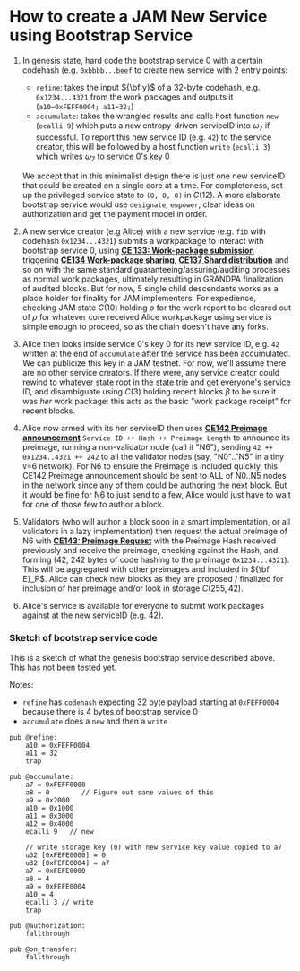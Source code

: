 # How to create a JAM New Service using Bootstrap Service

1. In genesis state,  hard code the bootstrap service 0  with a certain codehash (e.g. `0xbbbb...beef` to create new service with 2 entry points:
	* `refine`: takes the input ${\bf y}$ of a 32-byte codehash, e.g. `0x1234...4321` from the work packages and outputs it (`a10=0xFEFF0004; a11=32;`)
	* `accumulate`: takes the wrangled results and calls host function `new` (`ecalli 9`) which puts a new entropy-driven serviceID into $\omega_7$ if successful.  To report this new service ID (e.g. `42`) to the service creator, this will be followed by a host function `write` (`ecalli 3`)  which writes $\omega_7$ to service 0's key 0

	 We accept that in this minimalist design there is just one new serviceID that could be created on a single core at a time.  For completeness, set up the privileged service state to `(0, 0, 0)` in $C(12)$.   A more elaborate bootstrap service would use `designate`, `empower`, clear ideas on authorization and get the payment model in order.

2. A new service creator (e.g Alice) with a new service (e.g. `fib` with codehash `0x1234...4321`) submits a workpackage to interact with bootstrap service 0, using **[CE 133: Work-package submission](https://github.com/zdave-parity/jam-np/blob/main/simple.md#ce-133-work-package-submission)** triggering **[CE134 Work-package sharing](https://github.com/zdave-parity/jam-np/blob/main/simple.md#ce-134-work-package-sharing), [CE137 Shard distribution](https://github.com/zdave-parity/jam-np/blob/main/simple.md#ce-137-shard-distribution)** and so on  with the same standard guaranteeing/assuring/auditing processes as normal work packages, ultimately resulting in GRANDPA finalization of audited blocks.  But for now, 5 single child descendants works as a place holder for finality for JAM implementers.  For expedience, checking JAM state $C(10)$ holding $\rho$ for the work report to be cleared out of $\rho$ for whatever core received Alice workpackage using service is simple enough to proceed, so as the chain doesn't have any forks.
3. Alice then looks inside service 0's key 0 for its new service ID, e.g. `42`  written at the end of `accumulate` after the service has been accumulated.  We can publicize this key in a JAM testnet.  For now, we'll assume there are no other service creators.  If there were, any service creator could rewind to whatever state root in the state trie and get everyone's service ID, and disambiguate using $C(3)$ holding recent blocks $\beta$ to be sure it was _her_ work package: this acts as the basic "work package receipt" for recent blocks.  
4. Alice now armed with its her serviceID then uses **[CE142 Preimage announcement](https://github.com/zdave-parity/jam-np/blob/main/simple.md#ce-142-preimage-announcement)** `Service ID ++ Hash ++ Preimage Length` to announce its preimage, running a non-validator node (call it "N6"), sending `42 ++ 0x1234..4321 ++ 242` to all the validator nodes (say, "N0".."N5" in a tiny `V`=6 network).  For N6 to ensure the Preimage is included quickly, this CE142 Preimage announcement should be sent to ALL of N0..N5 nodes in the network since any of them could be authoring the next block.  But it would be fine for N6 to just send to a few, Alice would just have to wait for one of those few to author a block.
5. Validators (who will author a block soon in a smart implementation, or all validators in a lazy implementation) then request the actual preimage of N6 with **[CE143: Preimage Request](https://github.com/zdave-parity/jam-np/blob/main/simple.md#ce-143-preimage-request)** with the Preimage Hash received previously and receive the preimage, checking against the Hash, and forming (42, 242 bytes of code hashing to the preimage `0x1234...4321`).  This will be aggregated with other preimages and included in ${\bf E}_P$.   Alice can check new blocks as they are proposed / finalized for inclusion of her preimage and/or look in storage $C(255, 42)$.
6. Alice's service is available for everyone to submit work packages against at the new serviceID (e.g. 42).



### Sketch of bootstrap service code

This is a sketch of what the genesis bootstrap service described above.  This has not been tested yet.

Notes:
* `refine` has `codehash` expecting 32 byte payload starting at `0xFEFF0004` because there is 4 bytes of bootstrap service 0
* `accumulate` does a `new` and then a `write`


```
pub @refine:
    a10 = 0xFEFF0004
    a11 = 32
    trap

pub @accumulate:
    a7 = 0xFEFF0000
    a8 = 0        // Figure out sane values of this
    a9 = 0x2000
    a10 = 0x1000
    a11 = 0x3000
    a12 = 0x4000
    ecalli 9   // new

    // write storage key (0) with new service key value copied to a7
    u32 [0xFEFE0000] = 0
    u32 [0xFEFE0004] = a7
    a7 = 0xFEFE0000
    a8 = 4
    a9 = 0xFEFE0004
    a10 = 4
    ecalli 3 // write
    trap

pub @authorization:
    fallthrough

pub @on_transfer:
    fallthrough
```
